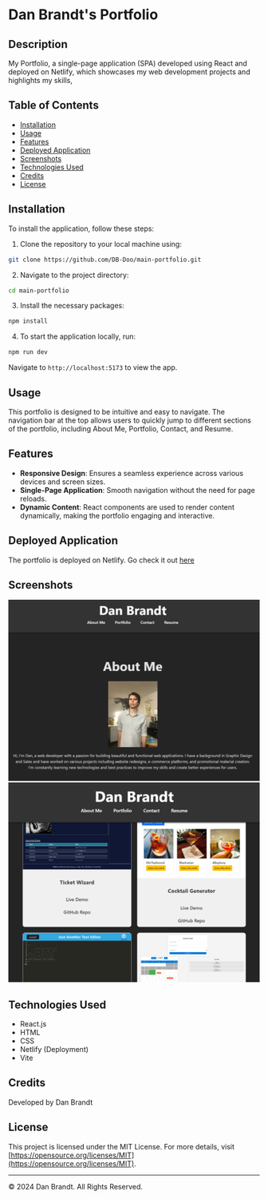 # Dan Brandt's Portfolio

## Description

My Portfolio, a single-page application (SPA) developed using React and deployed on Netlify, which showcases my web development projects and highlights my skills,

## Table of Contents

- [Installation](#installation)
- [Usage](#usage)
- [Features](#features)
- [Deployed Application](#deployed-application)
- [Screenshots](#screenshots)
- [Technologies Used](#technologies-used)
- [Credits](#credits)
- [License](#license)

## Installation

To install the application, follow these steps:

1. Clone the repository to your local machine using:

```bash
git clone https://github.com/DB-Doo/main-portfolio.git
```

2. Navigate to the project directory:

```bash
cd main-portfolio
```

3. Install the necessary packages:

```bash
npm install
```

4. To start the application locally, run:

```bash
npm run dev
```

Navigate to `http://localhost:5173` to view the app.

## Usage

This portfolio is designed to be intuitive and easy to navigate. The navigation bar at the top allows users to quickly jump to different sections of the portfolio, including About Me, Portfolio, Contact, and Resume.

## Features

- **Responsive Design**: Ensures a seamless experience across various devices and screen sizes.
- **Single-Page Application**: Smooth navigation without the need for page reloads.
- **Dynamic Content**: React components are used to render content dynamically, making the portfolio engaging and interactive.

## Deployed Application

The portfolio is deployed on Netlify. Go check it out [here](https://danbrandt.netlify.app/)

## Screenshots

![About Me Section](./src/assets/aboutMe.png)
![Portfolio Section](./src/assets/portfolio.png)


## Technologies Used

- React.js
- HTML
- CSS
- Netlify (Deployment)
- Vite

## Credits

Developed by Dan Brandt

## License
This project is licensed under the MIT License. For more details, visit [https://opensource.org/licenses/MIT](https://opensource.org/licenses/MIT).

---

© 2024 Dan Brandt. All Rights Reserved.

